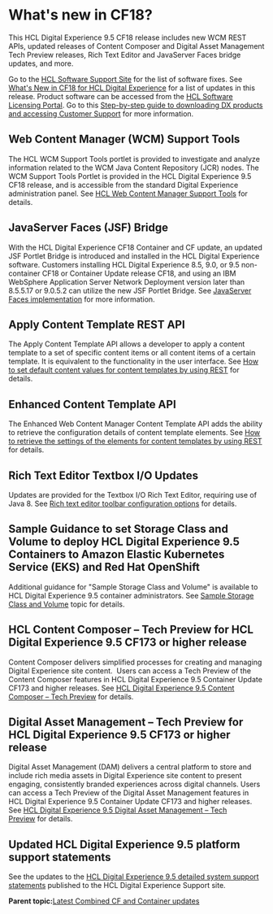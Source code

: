 # What's new in CF18?

This HCL Digital Experience 9.5 CF18 release includes new WCM REST APIs, updated releases of Content Composer and Digital Asset Management Tech Preview releases, Rich Text Editor and JavaServer Faces bridge updates, and more.

Go to the [HCL Software Support Site](https://support.hcltechsw.com/csm?id=kb_article&sysparm_article=KB0013939#CF18) for the list of software fixes. See [What's New in CF18 for HCL Digital Experience](../overview/new_cf18.md) for a list of updates in this release. Product software can be accessed from the [HCL Software Licensing Portal](https://www.hcltech.com/software/support/release). Go to this [Step-by-step guide to downloading DX products and accessing Customer Support](https://support.hcltechsw.com/csm?id=kb_article&sysparm_article=KB0077878) for more information.

## Web Content Manager \(WCM\) Support Tools

The HCL WCM Support Tools portlet is provided to investigate and analyze information related to the WCM Java Content Repository \(JCR\) nodes. The WCM Support Tools Portlet is provided in the HCL Digital Experience 9.5 CF18 release, and is accessible from the standard Digital Experience administration panel. See [HCL Web Content Manager Support Tools](../trouble/wcm_support_tools.md) for details.

## JavaServer Faces \(JSF\) Bridge

With the HCL Digital Experience CF18 Container and CF update, an updated JSF Portlet Bridge is introduced and installed in the HCL Digital Experience software. Customers installing HCL Digital Experience 8.5, 9.0, or 9.5 non-container CF18 or Container Update release CF18, and using an IBM WebSphere Application Server Network Deployment version later than 8.5.5.17 or 9.0.5.2 can utilize the new JSF Portlet Bridge. See [JavaServer Faces implementation](https://help.hcltechsw.com/digital-experience/8.5/migrate/mig_post_jsf.html) for more information.

## Apply Content Template REST API

The Apply Content Template API allows a developer to apply a content template to a set of specific content items or all content items of a certain template. It is equivalent to the functionality in the user interface. See [How to set default content values for content templates by using REST](https://help.hcltechsw.com/digital-experience/8.5/wcm/wcm_rest_crud_cont_temp_default.html) for details.

## Enhanced Content Template API

The Enhanced Web Content Manager Content Template API adds the ability to retrieve the configuration details of content template elements. See [How to retrieve the settings of the elements for content templates by using REST](https://help.hcltechsw.com/digital-experience/8.5/wcm/wcm_rest_elem_set_cont_temp.html) for details.

## Rich Text Editor Textbox I/O Updates

Updates are provided for the Textbox I/O Rich Text Editor, requiring use of Java 8. See [Rich text editor toolbar configuration options](https://help.hcltechsw.com/digital-experience/8.5/wcm/wcm_config_ephox_custom.html) for details.

## Sample Guidance to set Storage Class and Volume to deploy HCL Digital Experience 9.5 Containers to Amazon Elastic Kubernetes Service \(EKS\) and Red Hat OpenShift

Additional guidance for "Sample Storage Class and Volume" is available to HCL Digital Experience 9.5 container administrators. See [Sample Storage Class and Volume](https://help.hcltechsw.com/digital-experience/9.5/containerization/sample_storage_class_volume.html) topic for details.

## HCL Content Composer – Tech Preview for HCL Digital Experience 9.5 CF173 or higher release

Content Composer delivers simplified processes for creating and managing Digital Experience site content.  Users can access a Tech Preview of the Content Composer features in HCL Digital Experience 9.5 Container Update CF173 and higher releases. See [HCL Digital Experience 9.5 Content Composer – Tech Preview](https://help.hcltechsw.com/digital-experience/9.5/content_composer/cont_comp_overview.html) for details.

## Digital Asset Management – Tech Preview for HCL Digital Experience 9.5 CF173 or higher release

Digital Asset Management \(DAM\) delivers a central platform to store and include rich media assets in Digital Experience site content to present engaging, consistently branded experiences across digital channels. Users can access a Tech Preview of the Digital Asset Management features in HCL Digital Experience 9.5 Container Update CF173 and higher releases. See [HCL Digital Experience 9.5 Digital Asset Management – Tech Preview](https://help.hcltechsw.com/digital-experience/9.5/digital_asset_mgmt/digital_asset_mgmt_overview.html) for details.

## Updated HCL Digital Experience 9.5 platform support statements

See the updates to the [HCL Digital Experience 9.5 detailed system support statements](https://support.hcltechsw.com/csm?id=kb_article&sysparm_article=KB0013514) published to the HCL Digital Experience Support site.

**Parent topic:**[Latest Combined CF and Container updates](../overview/new_cf_95.md)

